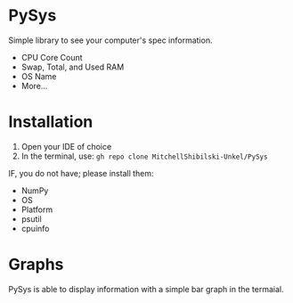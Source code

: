 # PySys
Simple library to see your computer's spec information.
- CPU Core Count
- Swap, Total, and Used RAM
- OS Name
- More...

# Installation
1. Open your IDE of choice
2. In the terminal, use: `gh repo clone MitchellShibilski-Unkel/PySys`

IF, you do not have; please install them:
- NumPy
- OS
- Platform
- psutil
- cpuinfo

# Graphs
PySys is able to display information with a simple bar graph in the termaial.
